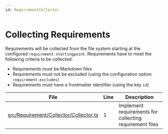 ```yaml
---
id: RequirementCollector
---
```


# Collecting Requirements

Requirements will be collected from the file system starting at the configured `requirement.startingpoint`.
Requirements have to meet the following criteria to be collected:

-   Requirements must be Markdown files
-   Requirements must not be excluded (using the configuration option `requirement.excludes`)
-   Requirements must have a frontmatter identifier (using the key `id`)

<div class="tracey">

| File                                                                                      | Line | Description                                             |
| ----------------------------------------------------------------------------------------- | ---- | ------------------------------------------------------- |
| [src/Requirement/Collector/Collector.ts](../../src/Requirement/Collector/Collector.ts#L1) | 1    | Implement requirements for collecting requirement files |

</div>

